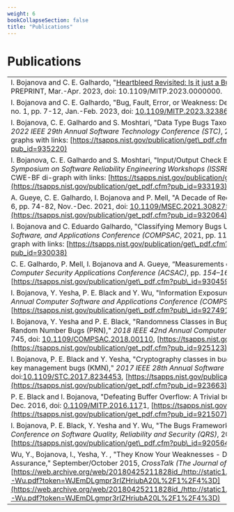 ```yaml
---
weight: 6
bookCollapseSection: false
title: "Publications"
---
```

# Publications

|     |
| --- |
| I. Bojanova and C. E. Galhardo, "[Heartbleed Revisited: Is it just a Buffer Over-Read?](BF_Heartbleed____IT_Pro__PREPRINT_.pdf)," in IT Professional, vol. 25, no. 2, pp. xx-xx, PREPRINT, Mar.-Apr. 2023, doi: 10.1109/MITP.2023.0000000. |
| I. Bojanova and C. E. Galhardo, "Bug, Fault, Error, or Weakness: Demystifying Software Security Vulnerabilities," IT Professional, vol. 25, no. 1, pp. 7-12, Jan.-Feb. 2023, doi: [10.1109/MITP.2023.3238631](https://doi.ieeecomputersociety.org/10.1109/MITP.2023.3238631) | 
| I. Bojanova, C. E. Galhardo and S. Moshtari, "Data Type Bugs Taxonomy: Integer Overflow, Juggling, and Pointer Arithmetics in Spotlight," _2022 IEEE 29th Annual Software Technology Conference (STC)_, 2022, pp. 192-205, doi: [10.1109/STC55697.2022.00035](https://doi.org/10.1109/STC55697.2022.00035), CWE-BF di-graphs with links: [https://tsapps.nist.gov/publication/get\_pdf.cfm?pub\_id=935220](https://tsapps.nist.gov/publication/get_pdf.cfm?pub_id=935220) |
| I. Bojanova, C. E. Galhardo and S. Moshtari, "Input/Output Check Bugs Taxonomy: Injection Errors in Spotlight," _2021 IEEE International Symposium on Software Reliability Engineering Workshops (ISSREW)_, 2021, pp. 111-120 , doi: [10.1109/ISSREW53611.2021.00052](https://doi.org/10.1109/ISSREW53611.2021.00052), CWE-BF di-graph with links: [https://tsapps.nist.gov/publication/get\_pdf.cfm?pub\_id=933193](https://tsapps.nist.gov/publication/get_pdf.cfm?pub_id=933193) |
| A. Gueye, C. E. Galhardo, I. Bojanova and P. Mell, "A Decade of Reoccurring Software Weaknesses," in _IEEE Security & Privacy_, vol. 19, no. 6, pp. 74-82, Nov.-Dec. 2021, doi: [10.1109/MSEC.2021.3082757](https://doi.org/10.1109/MSEC.2021.3082757), [https://tsapps.nist.gov/publication/get\_pdf.cfm?pub\_id=932064](https://tsapps.nist.gov/publication/get_pdf.cfm?pub_id=932064) |
| I. Bojanova and C. Eduardo Galhardo, "Classifying Memory Bugs Using Bugs Framework Approach," _2021 IEEE 45th Annual Computers, Software, and Applications Conference (COMPSAC_, 2021, pp. 1157-1164, doi: [10.1109/COMPSAC51774.2021.00159](https://doi.org/10.1109/COMPSAC51774.2021.00159), CWE-BF di-graph with links: [https://tsapps.nist.gov/publication/get\_pdf.cfm?pub\_id=930038](https://tsapps.nist.gov/publication/get_pdf.cfm?pub_id=930038) |
| C. E. Galhardo, P. Mell, I. Bojanova and A. Gueye, “Measurements of the Most Significant Software Security Weaknesses,” _Annual Computer Security Applications Conference (ACSAC)_, pp. _154–164, Dec._ 2020, doi: [10.1145/3427228.3427257](https://doi.org/10.1145/3427228.3427257), [https://tsapps.nist.gov/publication/get\_pdf.cfm?pub\_id=930459](https://tsapps.nist.gov/publication/get_pdf.cfm?pub_id=930459) |
| I. Bojanova, Y. Yesha, P. E. Black and Y. Wu, "Information Exposure (IEX): A New Class in the Bugs Framework (BF)," _2019 IEEE 43rd Annual Computer Software and Applications Conference (COMPSAC)_, 2019, pp. 559-564, doi: [10.1109/COMPSAC.2019.00086](https://doi.org/10.1109/COMPSAC.2019.00086), [https://tsapps.nist.gov/publication/get\_pdf.cfm?pub\_id=927491](https://tsapps.nist.gov/publication/get_pdf.cfm?pub_id=927491) |
| I. Bojanova, Y. Yesha and P. E. Black, "Randomness Classes in Bugs Framework (BF): True-Random Number Bugs (TRN) and Pseudo-Random Number Bugs (PRN)," _2018 IEEE 42nd Annual Computer Software and Applications Conference (COMPSAC)_, 2018, pp. 738-745, doi: [10.1109/COMPSAC.2018.00110](https://doi.org/10.1109/COMPSAC.2018.00110), [https://tsapps.nist.gov/publication/get\_pdf.cfm?pub\_id=925123](https://tsapps.nist.gov/publication/get_pdf.cfm?pub_id=925123) |
| I. Bojanova, P. E. Black and Y. Yesha, "Cryptography classes in bugs framework (BF): Encryption bugs (ENC), verification bugs (VRF), and key management bugs (KMN)," _2017 IEEE 28th Annual Software Technology Conference (STC)_, 2017, pp. 1-8, doi:[10.1109/STC.2017.8234453](https://doi.org/10.1109/STC.2017.8234453), [https://tsapps.nist.gov/publication/get\_pdf.cfm?pub\_id=923663](https://tsapps.nist.gov/publication/get_pdf.cfm?pub_id=923663) |
| P. E. Black and I. Bojanova, "Defeating Buffer Overflow: A Trivial but Dangerous Bug," in _IT Professional_, vol. 18, no. 6, pp. 58-61, Nov.-Dec. 2016, doi: [0.1109/MITP.2016.117](https://doi.org/10.1109/MITP.2016.117)1, [https://tsapps.nist.gov/publication/get\_pdf.cfm?pub\_id=921507](https://tsapps.nist.gov/publication/get_pdf.cfm?pub_id=921507) |
| I. Bojanova, P. E. Black, Y. Yesha and Y. Wu, "The Bugs Framework (BF): A Structured Approach to Express Bugs," _2016 IEEE International Conference on Software Quality, Reliability and Security (QRS)_, 2016, pp. 175-182, doi: [10.1109/QRS.2016.29](https://doi.org/10.1109/QRS.2016.29), [https://tsapps.nist.gov/publication/get\_pdf.cfm?pub\_id=920564](https://tsapps.nist.gov/publication/get_pdf.cfm?pub_id=920564) |
| Wu, Y., Bojanova, I., Yesha, Y. , "They Know Your Weaknesses - Do You?: Reintroducing Common Weakness Enumeration. Supply Chain Assurance," September/October 2015, _CrossTalk (The Journal of Defense Software Engineering)_, [https://web.archive.org/web/20180425211828id_/http://static1.1.sqspcdn.com/static/f/702523/26523304/1441780301827/201509-Wu.pdf?token=WJEmDLgmpr3rIZHriubA20L%2F1%2F4%3D](https://web.archive.org/web/20180425211828id_/http://static1.1.sqspcdn.com/static/f/702523/26523304/1441780301827/201509-Wu.pdf?token=WJEmDLgmpr3rIZHriubA20L%2F1%2F4%3D) |
